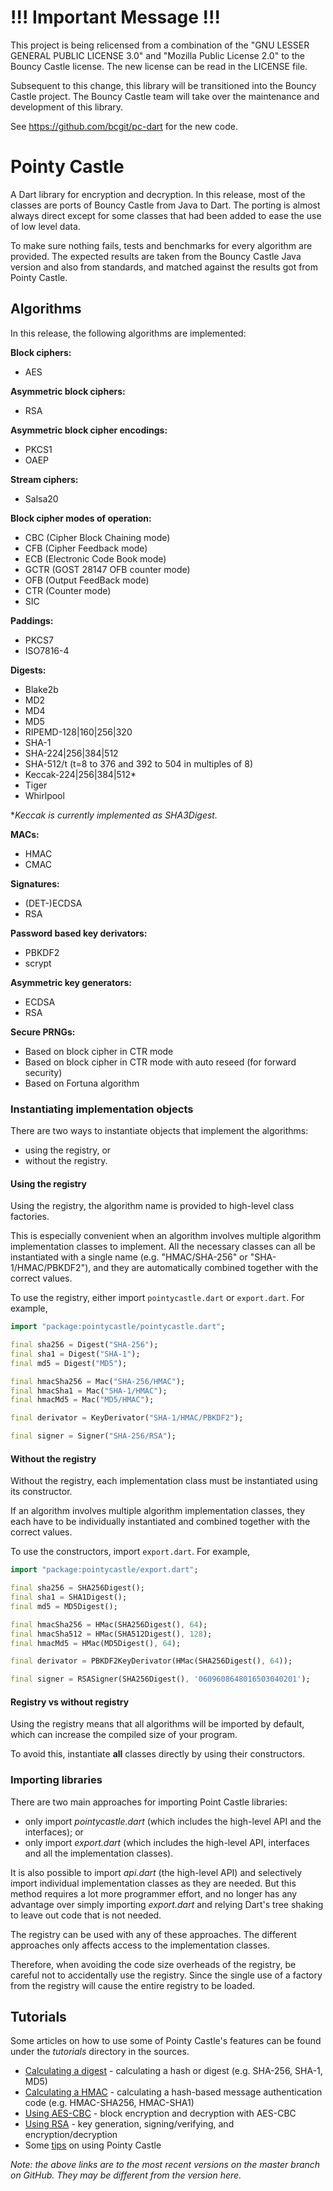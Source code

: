 # **!!! Important Message !!!**

This project is being relicensed from a combination of the
"GNU LESSER GENERAL PUBLIC LICENSE 3.0" and "Mozilla Public License 2.0"
to the Bouncy Castle license. The new license can be read in the LICENSE file.

Subsequent to this change, this library will be transitioned into the
Bouncy Castle project. The Bouncy Castle team will take over the maintenance
and development of this library.

See https://github.com/bcgit/pc-dart for the new code.


Pointy Castle
=============

A Dart library for encryption and decryption. In this release, most of the classes
are ports of Bouncy Castle from Java to Dart. The porting is almost always
direct except for some classes that had been added to ease the use of low level
data.

To make sure nothing fails, tests and benchmarks for every algorithm are
provided. The expected results are taken from the Bouncy Castle Java version
and also from standards, and matched against the results got from Pointy Castle.

## Algorithms

In this release, the following algorithms are implemented:

**Block ciphers:**
  * AES

**Asymmetric block ciphers:**
  * RSA

**Asymmetric block cipher encodings:**
  * PKCS1
  * OAEP

**Stream ciphers:**
  * Salsa20

**Block cipher modes of operation:**
  * CBC (Cipher Block Chaining mode)
  * CFB (Cipher Feedback mode)
  * ECB (Electronic Code Book mode)
  * GCTR (GOST 28147 OFB counter mode)
  * OFB (Output FeedBack mode)
  * CTR (Counter mode)
  * SIC

**Paddings:**
  * PKCS7
  * ISO7816-4

**Digests:**
  * Blake2b
  * MD2
  * MD4
  * MD5
  * RIPEMD-128|160|256|320
  * SHA-1
  * SHA-224|256|384|512
  * SHA-512/t (t=8 to 376 and 392 to 504 in multiples of 8)
  * Keccak-224|256|384|512*
  * Tiger
  * Whirlpool

*_Keccak is currently implemented as SHA3Digest._

**MACs:**
  * HMAC
  * CMAC

**Signatures:**
  * (DET-)ECDSA
  * RSA

**Password based key derivators:**
  * PBKDF2
  * scrypt

**Asymmetric key generators:**
  * ECDSA
  * RSA

**Secure PRNGs:**
  * Based on block cipher in CTR mode
  * Based on block cipher in CTR mode with auto reseed (for forward security)
  * Based on Fortuna algorithm

### Instantiating implementation objects

There are two ways to instantiate objects that implement the
algorithms:

- using the registry, or
- without the registry.

#### Using the registry

Using the registry, the algorithm name is provided to high-level class
factories.

This is especially convenient when an algorithm involves multiple
algorithm implementation classes to implement. All the necessary
classes can all be instantiated with a single name
(e.g. "HMAC/SHA-256" or "SHA-1/HMAC/PBKDF2"), and they are
automatically combined together with the correct values.

To use the registry, either import `pointycastle.dart` or
`export.dart`.  For example,

```dart
import "package:pointycastle/pointycastle.dart";

final sha256 = Digest("SHA-256");
final sha1 = Digest("SHA-1");
final md5 = Digest("MD5");

final hmacSha256 = Mac("SHA-256/HMAC");
final hmacSha1 = Mac("SHA-1/HMAC");
final hmacMd5 = Mac("MD5/HMAC");

final derivator = KeyDerivator("SHA-1/HMAC/PBKDF2");

final signer = Signer("SHA-256/RSA");
```

#### Without the registry

Without the registry, each implementation class must be instantiated
using its constructor.

If an algorithm involves multiple algorithm implementation classes,
they each have to be individually instantiated and combined together
with the correct values.

To use the constructors, import `export.dart`.  For example,

``` dart
import "package:pointycastle/export.dart";

final sha256 = SHA256Digest();
final sha1 = SHA1Digest();
final md5 = MD5Digest();

final hmacSha256 = HMac(SHA256Digest(), 64);
final hmacSha512 = HMac(SHA512Digest(), 128);
final hmacMd5 = HMac(MD5Digest(), 64);

final derivator = PBKDF2KeyDerivator(HMac(SHA256Digest(), 64));

final signer = RSASigner(SHA256Digest(), '0609608648016503040201');
```

#### Registry vs without registry

Using the registry means that all algorithms will be imported by
default, which can increase the compiled size of your program.

To avoid this, instantiate **all** classes directly by using their
constructors.

### Importing libraries

There are two main approaches for importing Point Castle libraries:

- only import _pointycastle.dart_ (which includes the high-level API and
  the interfaces); or
- only import _export.dart_ (which includes the high-level API, interfaces
  and all the implementation classes).
  
It is also possible to import _api.dart_ (the high-level API) and
selectively import individual implementation classes as they are
needed. But this method requires a lot more programmer effort, and no
longer has any advantage over simply importing _export.dart_ and
relying Dart's tree shaking to leave out code that is not needed.

The registry can be used with any of these approaches. The different
approaches only affects access to the implementation classes.

Therefore, when avoiding the code size overheads of the registry, be
careful not to accidentally use the registry. Since the single use of
a factory from the registry will cause the entire registry to be
loaded.

## Tutorials

Some articles on how to use some of Pointy Castle's features can be
found under the _tutorials_ directory in the sources.

- [Calculating a digest](https://github.com/PointyCastle/pointycastle/blob/master/tutorials/digest.md) - calculating a hash or digest (e.g. SHA-256, SHA-1, MD5)
- [Calculating a HMAC](https://github.com/PointyCastle/pointycastle/blob/master/tutorials/hmac.md) - calculating a hash-based message authentication code (e.g. HMAC-SHA256, HMAC-SHA1)
- [Using AES-CBC](https://github.com/PointyCastle/pointycastle/blob/master/tutorials/aes-cbc.md) - block encryption and decryption with AES-CBC
- [Using RSA](https://github.com/PointyCastle/pointycastle/blob/master/tutorials/rsa.md) - key generation, signing/verifying, and encryption/decryption
- Some [tips](https://github.com/PointyCastle/pointycastle/blob/master/tutorials/tips.md) on using Pointy Castle

_Note: the above links are to the most recent versions on the master
branch on GitHub. They may be different from the version here._
